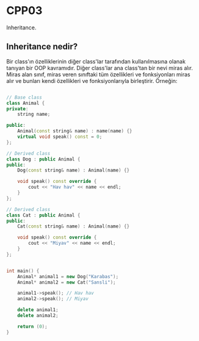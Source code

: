 # **CPP03**

Inheritance.

## Inheritance nedir?

Bir class'ın özelliklerinin diğer class'lar tarafından kullanılmasına olanak tanıyan bir OOP kavramıdır. Diğer class'lar ana class'tan bir nevi miras alır. Miras alan sınıf, miras veren sınıftaki tüm özellikleri ve fonksiyonları miras alır ve bunları kendi özellikleri ve fonksiyonlarıyla birleştirir. Örneğin:

```cpp

// Base class
class Animal {
private:
    string name;

public:
    Animal(const string& name) : name(name) {}
    virtual void speak() const = 0;
};

// Derived class
class Dog : public Animal {
public:
    Dog(const string& name) : Animal(name) {}

    void speak() const override {
        cout << "Hav hav" << name << endl;
    }
};

// Derived class
class Cat : public Animal {
public:
    Cat(const string& name) : Animal(name) {}

    void speak() const override {
        cout << "Miyav" << name << endl;
    }
};


int main() {
    Animal* animal1 = new Dog("Karabas");
    Animal* animal2 = new Cat("Sansli");

    animal1->speak(); // Hav hav
    animal2->speak(); // Miyav

    delete animal1;
    delete animal2;

    return (0);
}

```

